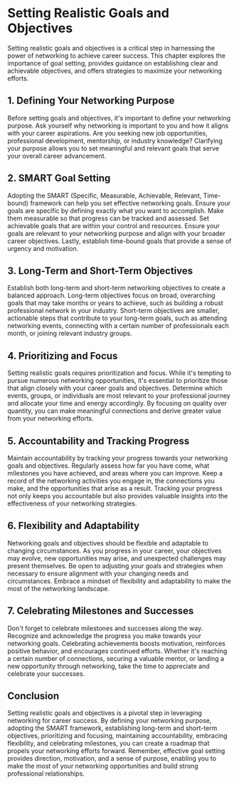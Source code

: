 # Setting Realistic Goals and Objectives

Setting realistic goals and objectives is a critical step in harnessing the power of networking to achieve career success. This chapter explores the importance of goal setting, provides guidance on establishing clear and achievable objectives, and offers strategies to maximize your networking efforts.

## 1\. Defining Your Networking Purpose

Before setting goals and objectives, it's important to define your networking purpose. Ask yourself why networking is important to you and how it aligns with your career aspirations. Are you seeking new job opportunities, professional development, mentorship, or industry knowledge? Clarifying your purpose allows you to set meaningful and relevant goals that serve your overall career advancement.

## 2\. SMART Goal Setting

Adopting the SMART (Specific, Measurable, Achievable, Relevant, Time-bound) framework can help you set effective networking goals. Ensure your goals are specific by defining exactly what you want to accomplish. Make them measurable so that progress can be tracked and assessed. Set achievable goals that are within your control and resources. Ensure your goals are relevant to your networking purpose and align with your broader career objectives. Lastly, establish time-bound goals that provide a sense of urgency and motivation.

## 3\. Long-Term and Short-Term Objectives

Establish both long-term and short-term networking objectives to create a balanced approach. Long-term objectives focus on broad, overarching goals that may take months or years to achieve, such as building a robust professional network in your industry. Short-term objectives are smaller, actionable steps that contribute to your long-term goals, such as attending networking events, connecting with a certain number of professionals each month, or joining relevant industry groups.

## 4\. Prioritizing and Focus

Setting realistic goals requires prioritization and focus. While it's tempting to pursue numerous networking opportunities, it's essential to prioritize those that align closely with your career goals and objectives. Determine which events, groups, or individuals are most relevant to your professional journey and allocate your time and energy accordingly. By focusing on quality over quantity, you can make meaningful connections and derive greater value from your networking efforts.

## 5\. Accountability and Tracking Progress

Maintain accountability by tracking your progress towards your networking goals and objectives. Regularly assess how far you have come, what milestones you have achieved, and areas where you can improve. Keep a record of the networking activities you engage in, the connections you make, and the opportunities that arise as a result. Tracking your progress not only keeps you accountable but also provides valuable insights into the effectiveness of your networking strategies.

## 6\. Flexibility and Adaptability

Networking goals and objectives should be flexible and adaptable to changing circumstances. As you progress in your career, your objectives may evolve, new opportunities may arise, and unexpected challenges may present themselves. Be open to adjusting your goals and strategies when necessary to ensure alignment with your changing needs and circumstances. Embrace a mindset of flexibility and adaptability to make the most of the networking landscape.

## 7\. Celebrating Milestones and Successes

Don't forget to celebrate milestones and successes along the way. Recognize and acknowledge the progress you make towards your networking goals. Celebrating achievements boosts motivation, reinforces positive behavior, and encourages continued efforts. Whether it's reaching a certain number of connections, securing a valuable mentor, or landing a new opportunity through networking, take the time to appreciate and celebrate your successes.

## Conclusion

Setting realistic goals and objectives is a pivotal step in leveraging networking for career success. By defining your networking purpose, adopting the SMART framework, establishing long-term and short-term objectives, prioritizing and focusing, maintaining accountability, embracing flexibility, and celebrating milestones, you can create a roadmap that propels your networking efforts forward. Remember, effective goal setting provides direction, motivation, and a sense of purpose, enabling you to make the most of your networking opportunities and build strong professional relationships.
